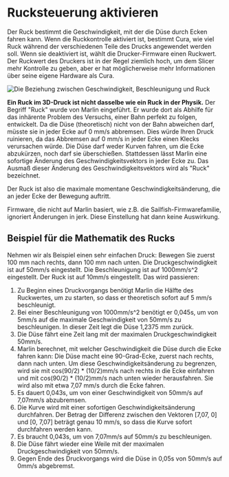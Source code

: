 Rucksteuerung aktivieren
====
Der Ruck bestimmt die Geschwindigkeit, mit der die Düse durch Ecken fahren kann. Wenn die Ruckkontrolle aktiviert ist, bestimmt Cura, wie viel Ruck während der verschiedenen Teile des Drucks angewendet werden soll. Wenn sie deaktiviert ist, wählt die Drucker-Firmware einen Ruckwert. Der Ruckwert des Druckers ist in der Regel ziemlich hoch, um dem Slicer mehr Kontrolle zu geben, aber er hat möglicherweise mehr Informationen über seine eigene Hardware als Cura. 

![Die Beziehung zwischen Geschwindigkeit, Beschleunigung und Ruck](../../../articles/images/velocity_acceleration_jerk.svg)

**Ein Ruck im 3D-Druck ist nicht dasselbe wie ein Ruck in der Physik.** Der Begriff "Ruck" wurde von Marlin eingeführt. Er wurde dort als Abhilfe für das inhärente Problem des Versuchs, einer Bahn perfekt zu folgen, entwickelt. Da die Düse (theoretisch) nicht von der Bahn abweichen darf, müsste sie in jeder Ecke auf 0 mm/s abbremsen. Dies würde Ihren Druck ruinieren, da das Abbremsen auf 0 mm/s in jeder Ecke einen Klecks verursachen würde. Die Düse darf weder Kurven fahren, um die Ecke abzukürzen, noch darf sie überschießen. Stattdessen lässt Marlin eine sofortige Änderung des Geschwindigkeitsvektors in jeder Ecke zu. Das Ausmaß dieser Änderung des Geschwindigkeitsvektors wird als "Ruck" bezeichnet.

Der Ruck ist also die maximale momentane Geschwindigkeitsänderung, die an jeder Ecke der Bewegung auftritt.

Firmware, die nicht auf Marlin basiert, wie z.B. die Sailfish-Firmwarefamilie, ignoriert Änderungen in jerk. Diese Einstellung hat dann keine Auswirkung.

Beispiel für die Mathematik des Rucks
----
Nehmen wir als Beispiel einen sehr einfachen Druck: Bewegen Sie zuerst 100 mm nach rechts, dann 100 mm nach unten. Die Druckgeschwindigkeit ist auf 50mm/s eingestellt. Die Beschleunigung ist auf 1000mm/s^2 eingestellt. Der Ruck ist auf 10mm/s eingestellt. Das wird passieren:
1. Zu Beginn eines Druckvorgangs benötigt Marlin die Hälfte des Ruckwertes, um zu starten, so dass er theoretisch sofort auf 5 mm/s beschleunigt.
2. Bei einer Beschleunigung von 1000mm/s^2 benötigt er 0,045s, um von 5mm/s auf die maximale Geschwindigkeit von 50mm/s zu beschleunigen. In dieser Zeit legt die Düse 1,2375 mm zurück.
3. Die Düse fährt eine Zeit lang mit der maximalen Druckgeschwindigkeit 50mm/s.
4. Marlin berechnet, mit welcher Geschwindigkeit die Düse durch die Ecke fahren kann: Die Düse macht eine 90-Grad-Ecke, zuerst nach rechts, dann nach unten. Um diese Geschwindigkeitsänderung zu begrenzen, wird sie mit cos(90/2) * (10/2)mm/s nach rechts in die Ecke einfahren und mit cos(90/2) * (10/2)mm/s nach unten wieder herausfahren. Sie wird also mit etwa 7,07 mm/s durch die Ecke fahren.
5. Es dauert 0,043s, um von einer Geschwindigkeit von 50mm/s auf 7,07mm/s abzubremsen.
6. Die Kurve wird mit einer sofortigen Geschwindigkeitsänderung durchfahren. Der Betrag der Differenz zwischen den Vektoren [7,07, 0] und [0, 7,07] beträgt genau 10 mm/s, so dass die Kurve sofort durchfahren werden kann.
7. Es braucht 0,043s, um von 7,07mm/s auf 50mm/s zu beschleunigen.
8. Die Düse fährt wieder eine Weile mit der maximalen Druckgeschwindigkeit von 50mm/s.
9. Gegen Ende des Druckvorgangs wird die Düse in 0,05s von 50mm/s auf 0mm/s abgebremst.
